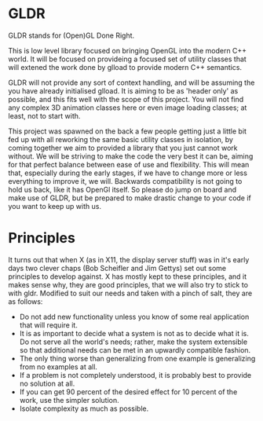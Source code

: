 GLDR
====

GLDR stands for (Open)GL Done Right.

This is low level library focused on bringing OpenGL into the modern C++ world. It will be focused on provideing a focused set of utility classes that will extened the work done by glload to provide modern C++ semantics.

GLDR will not provide any sort of context handling, and will be assuming the you have already initialised glload. It is aiming to be as 'header only' as possible, and this fits well with the scope of this project. You will not find any complex 3D animation classes here or even image loading classes; at least, not to start with.

This project was spawned on the back a few people getting just a little bit fed up with all reworking the same basic utility classes in isolation, by coming together we aim to provided a library that you just cannot work without. We will be striving to make the code the very best it can be, aiming for that perfect balance between ease of use and flexibility. This will mean that, especially during the early stages, if we have to change more or less everything to improve it, we will. Backwards compatibility is not going to hold us back, like it has OpenGl itself. So please do jump on board and make use of GLDR, but be prepared to make drastic change to your code if you want to keep up with us.

Principles
==========

It turns out that when X (as in X11, the display server stuff) was in it's early days two clever chaps (Bob Scheifler and Jim Gettys) set out some principles to develop against. X has mostly kept to these principles, and it makes sense why, they are good principles, that we will also try to stick to with gldr. Modified to suit our needs and taken with a pinch of salt, they are as follows: 

* Do not add new functionality unless you know of some real application that will require it.
* It is as important to decide what a system is not as to decide what it is. Do not serve all the world's needs; rather, make the system extensible so that additional needs can be met in an upwardly compatible fashion.
* The only thing worse than generalizing from one example is generalizing from no examples at all.
* If a problem is not completely understood, it is probably best to provide no solution at all.
* If you can get 90 percent of the desired effect for 10 percent of the work, use the simpler solution.
* Isolate complexity as much as possible.
